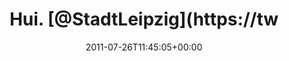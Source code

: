 ---
retweeted: false
source: <a href="http://twitter.com/download/android" rel="nofollow">Twitter for Android</a>
entities:
  hashtags:
  - text: Leipzig
    indices:
    - '70'
    - '78'
  - text: Halle
    indices:
    - '79'
    - '85'
  symbols: []
  user_mentions:
  - name: Stadt Leipzig
    screen_name: StadtLeipzig
    indices:
    - '5'
    - '18'
    id_str: '82838096'
    id: '82838096'
  urls:
  - url: http://t.co/ZHkIm7F
    expanded_url: http://ow.ly/5Nopx
    display_url: ow.ly/5Nopx
    indices:
    - '109'
    - '128'
display_text_range:
- '0'
- '128'
favorite_count: '0'
id_str: '95821940610183168'
truncated: false
retweet_count: '0'
id: '95821940610183168'
possibly_sensitive: false
created_at: Tue Jul 26 11:45:05 +0000 2011
favorited: false
full_text: 'Hui. [@StadtLeipzig](https://twitter.com/StadtLeipzig): Ryanair bietet
  ab 30. Oktober Flüge vom Flughafen #Leipzig #Halle nach London und Rom an'
lang: de
quote_url: http://ow.ly/5Nopx
tags:
- Leipzig
- Halle
- pesos:twitter
date: '2011-07-26T11:45:05+00:00'
src: https://twitter.com/bascht/status/95821940610183168
original_url: https://twitter.com/bascht/status/95821940610183168
type: twitter_tweet
text: 'Hui. [@StadtLeipzig](https://twitter.com/StadtLeipzig): Ryanair bietet ab 30.
  Oktober Flüge vom Flughafen #Leipzig #Halle nach London und Rom an'
title: Hui. [@StadtLeipzig](https://tw

---